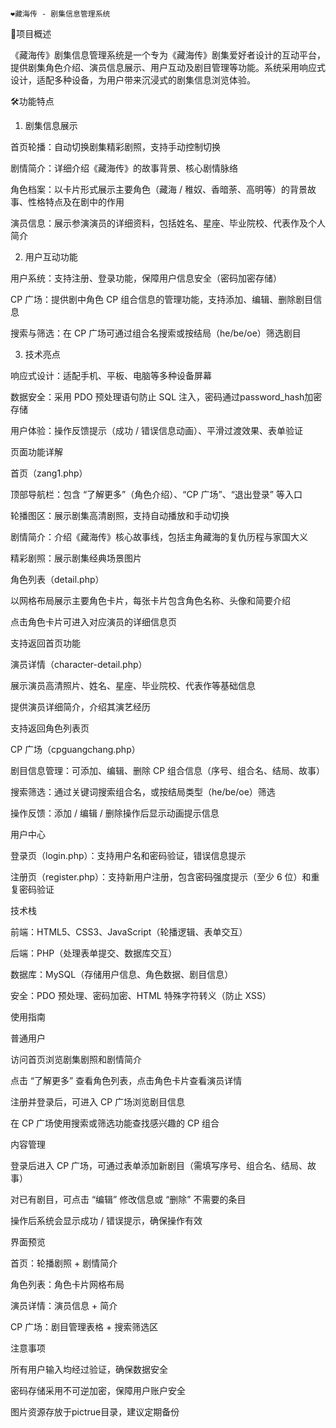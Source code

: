                                                                               ❤️藏海传 - 剧集信息管理系统


📝项目概述

《藏海传》剧集信息管理系统是一个专为《藏海传》剧集爱好者设计的互动平台，提供剧集角色介绍、演员信息展示、用户互动及剧目管理等功能。系统采用响应式设计，适配多种设备，为用户带来沉浸式的剧集信息浏览体验。

🛠️功能特点

1. 剧集信息展示
   
首页轮播：自动切换剧集精彩剧照，支持手动控制切换

剧情简介：详细介绍《藏海传》的故事背景、核心剧情脉络

角色档案：以卡片形式展示主要角色（藏海 / 稚奴、香暗荼、高明等）的背景故事、性格特点及在剧中的作用

演员信息：展示参演演员的详细资料，包括姓名、星座、毕业院校、代表作及个人简介

2. 用户互动功能
   
用户系统：支持注册、登录功能，保障用户信息安全（密码加密存储）

CP 广场：提供剧中角色 CP 组合信息的管理功能，支持添加、编辑、删除剧目信息

搜索与筛选：在 CP 广场可通过组合名搜索或按结局（he/be/oe）筛选剧目

3. 技术亮点

响应式设计：适配手机、平板、电脑等多种设备屏幕

数据安全：采用 PDO 预处理语句防止 SQL 注入，密码通过password_hash加密存储

用户体验：操作反馈提示（成功 / 错误信息动画）、平滑过渡效果、表单验证

页面功能详解

首页（zang1.php）

顶部导航栏：包含 “了解更多”（角色介绍）、“CP 广场”、“退出登录” 等入口

轮播图区：展示剧集高清剧照，支持自动播放和手动切换

剧情简介：介绍《藏海传》核心故事线，包括主角藏海的复仇历程与家国大义

精彩剧照：展示剧集经典场景图片

角色列表（detail.php）

以网格布局展示主要角色卡片，每张卡片包含角色名称、头像和简要介绍

点击角色卡片可进入对应演员的详细信息页

支持返回首页功能

演员详情（character-detail.php）

展示演员高清照片、姓名、星座、毕业院校、代表作等基础信息

提供演员详细简介，介绍其演艺经历

支持返回角色列表页

CP 广场（cpguangchang.php）

剧目信息管理：可添加、编辑、删除 CP 组合信息（序号、组合名、结局、故事）

搜索筛选：通过关键词搜索组合名，或按结局类型（he/be/oe）筛选

操作反馈：添加 / 编辑 / 删除操作后显示动画提示信息

用户中心

登录页（login.php）：支持用户名和密码验证，错误信息提示

注册页（register.php）：支持新用户注册，包含密码强度提示（至少 6 位）和重复密码验证

技术栈

前端：HTML5、CSS3、JavaScript（轮播逻辑、表单交互）

后端：PHP（处理表单提交、数据库交互）

数据库：MySQL（存储用户信息、角色数据、剧目信息）

安全：PDO 预处理、密码加密、HTML 特殊字符转义（防止 XSS）

使用指南

普通用户

访问首页浏览剧集剧照和剧情简介

点击 “了解更多” 查看角色列表，点击角色卡片查看演员详情

注册并登录后，可进入 CP 广场浏览剧目信息

在 CP 广场使用搜索或筛选功能查找感兴趣的 CP 组合

内容管理

登录后进入 CP 广场，可通过表单添加新剧目（需填写序号、组合名、结局、故事）

对已有剧目，可点击 “编辑” 修改信息或 “删除” 不需要的条目

操作后系统会显示成功 / 错误提示，确保操作有效

界面预览

首页：轮播剧照 + 剧情简介

角色列表：角色卡片网格布局

演员详情：演员信息 + 简介

CP 广场：剧目管理表格 + 搜索筛选区

注意事项

所有用户输入均经过验证，确保数据安全

密码存储采用不可逆加密，保障用户账户安全

图片资源存放于pictrue目录，建议定期备份
